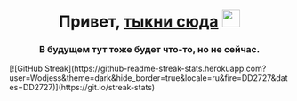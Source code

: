 <h1 align="center">Привет, <a href="https://wodjess.github.io/betterquestsite/BetterQuest.html" target="_blank">тыкни сюда</a>
<img src="https://github.com/blackcater/blackcater/raw/main/images/Hi.gif" height="32"/></h1>
<h3 align="center">В будущем тут тоже будет что-то, но не сейчас.</h3>
[![GitHub Streak](https://github-readme-streak-stats.herokuapp.com?user=Wodjess&theme=dark&hide_border=true&locale=ru&fire=DD2727&dates=DD2727)](https://git.io/streak-stats)

